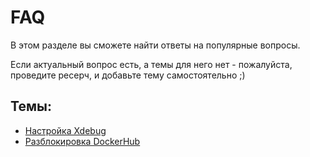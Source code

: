 # FAQ
В этом разделе вы сможете найти ответы на популярные вопросы.

Если актуальный вопрос есть, а темы для него нет - пожалуйста, проведите ресерч, и добавьте тему самостоятельно ;)

## Темы:
- [Настройка Xdebug](xdebug.md)
- [Разблокировка DockerHub](unlock-dochub.md)
